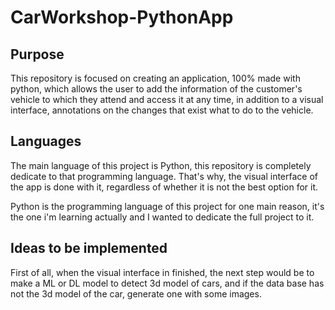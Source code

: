 # CarWorkshop-PythonApp

## Purpose

This repository is focused on creating an application, 100% made with python,
which allows the user to add the information of the customer's vehicle to which
they attend and access it at any time, in addition to a visual interface,
annotations on the changes that exist what to do to the vehicle.

## Languages

The main language of this project is Python, this repository is completely
dedicate to that programming language. That's why, the visual interface of
the app is done with it, regardless of whether it is not the best option for
it.

Python is the programming language of this project for one main reason, it's
the one i'm learning actually and I wanted to dedicate the full project to it.

## Ideas to be implemented

First of all, when the visual interface in finished, the next step would be to
make a ML or DL model to detect 3d model of cars, and if the data base has not
the 3d model of the car, generate one with some images.
